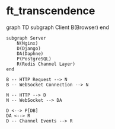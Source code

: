 # ft_transcendence

graph TD
    subgraph Client
        B(Browser)
    end

    subgraph Server
        N(Nginx)
        D(Django)
        DA(Daphne)
        P(PostgreSQL)
        R(Redis Channel Layer)
    end

    B -- HTTP Request --> N
    B -- WebSocket Connection --> N
    
    N -- HTTP --> D
    N -- WebSocket --> DA

    D <--> P[DB]
    DA <--> R
    D -- Channel Events --> R
